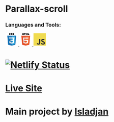 # Parallax-scroll

<h3 align="left">Languages and Tools:</h3>
<p align="left"> <a href="https://www.w3schools.com/css/" target="_blank" rel="noreferrer"> <img src="https://raw.githubusercontent.com/devicons/devicon/master/icons/css3/css3-original-wordmark.svg" alt="css3" width="40" height="40"/> </a> <a href="https://www.w3.org/html/" target="_blank" rel="noreferrer"> <img src="https://raw.githubusercontent.com/devicons/devicon/master/icons/html5/html5-original-wordmark.svg" alt="html5" width="40" height="40"/> </a> <a href="https://developer.mozilla.org/en-US/docs/Web/JavaScript" target="_blank" rel="noreferrer"> <img src="https://raw.githubusercontent.com/devicons/devicon/master/icons/javascript/javascript-original.svg" alt="javascript" width="40" height="40"/> </a> </p>

# [![Netlify Status](https://api.netlify.com/api/v1/badges/b3b41fcd-1ab2-46ca-a977-259b66ed44c6/deploy-status)](https://app.netlify.com/sites/parallax-scroll-animation/deploys)

# [Live Site](https://parallax-scroll-animation.netlify.app/)

# Main project by [Isladjan](https://codepen.io/isladjan/pen/abdyPBw)
